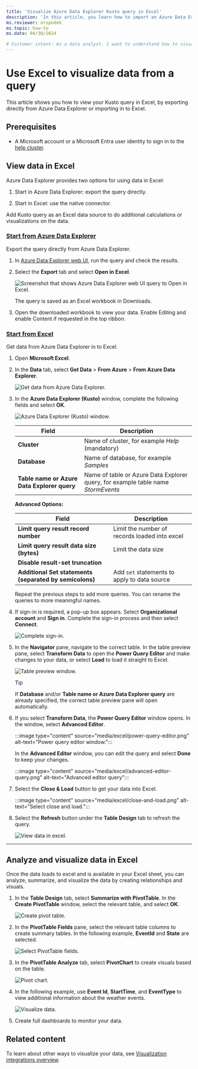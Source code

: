 ```yaml
---
title: 'Visualize Azure Data Explorer Kusto query in Excel'
description: 'In this article, you learn how to import an Azure Data Explorer Kusto query into Excel, by exporting it directly or by using the native connector in Excel.'
ms.reviewer: orspodek
ms.topic: how-to
ms.date: 04/30/2024

# Customer intent: As a data analyst, I want to understand how to visualize my Azure Data Explorer data in Excel.
---
```


# Use Excel to visualize data from a query

This article shows you how to view your Kusto query in Excel, by exporting directly from Azure Data Explorer or importing in to Excel.

## Prerequisites

* A Microsoft account or a Microsoft Entra user identity to sign in to the [help cluster](https://dataexplorer.azure.com/clusters/help/databases/Samples).

## View data in Excel

Azure Data Explorer provides two options for using data in Excel:

1. Start in Azure Data Explorer: export the query directly.

1. Start in Excel: use the native connector.

Add Kusto query as an Excel data source to do additional calculations or visualizations on the data.

### [Start from Azure Data Explorer](#tab/azure-data-explorer)

Export the query directly from Azure Data Explorer.

1. In [Azure Data Explorer web UI](https://dataexplorer.azure.com/clusters/help/databases/Samples), run the query and check the results.

1. Select the **Export** tab and select **Open in Excel**.

    ![Screenshot that shows Azure Data Explorer web UI query to Open in Excel.](media/excel/web-ui-query-to-excel.png)

    The query is saved as an Excel workbook in Downloads.

1. Open the downloaded workbook to view your data. Enable Editing and enable Content if requested in the top ribbon.

### [Start from Excel](#tab/excel)

Get data from Azure Data Explorer in to Excel.

1. Open **Microsoft Excel**.

1. In the **Data** tab, select **Get Data** > **From Azure** > **From Azure Data Explorer**.

    ![Get data from Azure Data Explorer.](media/excel/get-data-from-adx.png)

1. In the **Azure Data Explorer (Kusto)** window, complete the following fields and select **OK**.

    ![Azure Data Explorer (Kusto) window.](media/excel/adx-connection-window.png)

    |Field   |Description |
    |---------|---------|
    |**Cluster**   |   Name of cluster, for example *Help* (mandatory)      |
    |**Database**     |    Name of database, for example *Samples*      |
    |**Table name or Azure Data Explorer query**    |     Name of table or Azure Data Explorer query, for example table name *StormEvents*    |

    **Advanced Options:**

     |Field   |Description |
    |---------|---------|
    |**Limit query result record number**     |     Limit the number of records loaded into excel  |
    |**Limit query result data size (bytes)**    |    Limit the data size      |
    |**Disable result-set truncation**    |         |
    |**Additional Set statements (separated by semicolons)**    |    Add `set` statements to apply to data source     |

    Repeat the previous steps to add more queries. You can rename the queries to more meaningful names.

1. If sign-in is required, a pop-up box appears. Select **Organizational account** and **Sign in**. Complete the sign-in process and then select **Connect**.

    ![Complete sign-in.](media/excel/complete-sign-in.png)

1. In the **Navigator** pane, navigate to the correct table. In the table preview pane, select **Transform Data** to open the **Power Query Editor** and make changes to your data, or select **Load** to load it straight to Excel.

    ![Table preview window.](media/excel/navigate-table-preview-window.png)

    > [!TIP]
    > If **Database** and/or **Table name or Azure Data Explorer query** are already specified, the correct table preview pane will open automatically.

1. If you select **Transform Data**, the **Power Query Editor** window opens. In the window, select **Advanced Editor**.

    :::image type="content" source="media/excel/power-query-editor.png" alt-text="Power query editor window.":::

    In the **Advanced Editor** window, you can edit the query and select **Done** to keep your changes.

    :::image type="content" source="media/excel/advanced-editor-query.png" alt-text="Advanced editor query":::

1. Select the **Close & Load** button to get your data into Excel.

    :::image type="content" source="media/excel/close-and-load.png" alt-text="Select close and load.":::

1. Select the **Refresh** button under the **Table Design** tab to refresh the query.

    ![View data in excel.](media/excel/data-in-excel.png)

---

## Analyze and visualize data in Excel

Once the data loads to excel and is available in your Excel sheet, you can analyze, summarize, and visualize the data by creating relationships and visuals.

1. In the **Table Design** tab, select **Summarize with PivotTable**. In the **Create PivotTable** window, select the relevant table, and select **OK**.

    ![Create pivot table.](media/excel/create-pivot-table.png)

1. In the **PivotTable Fields** pane, select the relevant table columns to create summary tables. In the following example,  **EventId** and **State** are selected.

    ![Select PivotTable fields.](media/excel/pivot-table-pick-fields.png)

1. In the **PivotTable Analyze** tab, select **PivotChart** to create visuals based on the table.

    ![Pivot chart.](media/excel/pivot-table-analyze-pivotchart.png)

1. In the following example, use **Event Id**, **StartTime**, and **EventType** to view additional information about the weather events.

    ![Visualize data.](media/excel/visualize-excel-data.png)

1. Create full dashboards to monitor your data.

## Related content

To learn about other ways to visualize your data, see [Visualization integrations overview](integrate-visualize-overview.md).
